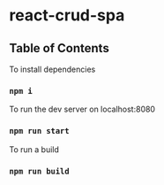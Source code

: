 # react-crud-spa
## Table of Contents

To install dependencies
### `npm i`

To run the dev server on localhost:8080
### `npm run start`

To run a build
### `npm run build`